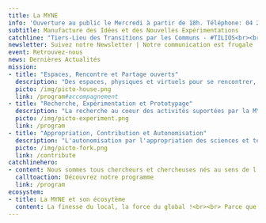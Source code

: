 ```yaml
---
title: La MYNE
info: 'Ouverture au public le Mercredi à partir de 18h. Téléphone: 04 26 64 36 16'
subtitle: Manufacture des Idées et des Nouvelles Expérimentations
catchline: "Tiers-Lieu des Transitions par les Communs - #TILIOS<br><br> Un Espace de Liberté, d'Expérimentations<br> et d'Innovation Citoyenne"
newsletter: Suivez notre Newsletter | Notre communication est frugale
event: Retrouvez-nous
news: Dernières Actualités
mission:
- title: "Espaces, Rencontre et Partage ouverts"
  description: "Des espaces, physiques et virtuels pour se rencontrer, échanger, partager, travailler et expérimenter: Le Seri[O]us Space - pour Coworker, le N[O]t So Seri[O]us Space - pour Coparler, le Lab[O] - pour expérimenter, l'Atel[I]er - pour créer, le Jardin - pour vos envies permacoles et la communauté."
  picto: /img/picto-house.png
  link: /program#accompagnement
- title: "Recherche, Expérimentation et Prototypage"
  description: "La recherche au coeur des activités suportées par la MYNE: c'est un Laboratoire ouvert citoyen s'appuyant sur l'expérimentation libre et ouverte, au sein d'espaces physique et au delà. C'est un espace, non défini, de liberté et d'expérimentation au service des projet citoyens soutenables, par toutes et tous."
  picto: /img/picto-experiment.png
  link: /program
- title: "Appropriation, Contribution et Autonomisation"
  description: "L'autonomisation par l'appropriation des sciences et techniques et de la complexité du monde, ainsi que par le faire et l'apprentissage pair-à-pair est facilitée et permise par la contribution de toutes et tous. Le commun sert ici tant de valeur que de pratique à la mise en capacité d'agir au sein de la communauté."
  picto: /img/picto-fork.png
  link: /contribute
catchlinehero:
- content: Nous sommes tous chercheurs et chercheuses nés au sens de l‘expérimentateur qui teste et valide ou invalide ses hypothèses au travers de l’expérience, ou de l’inventeur qui va à la découverte des possibles - L'Aventure Ordinaire, Rapport d'Activité 2015 La Paillasse Saône.
  calltoaction: Découvrez notre programme
  link: /program
ecosystem:
- title: La MYNE et son écosytème
  content: La finesse du local, la force du global !<br><br> Parce que la communauté de la MYNE repose sur de nouveaux modes de partenariat, de collaboration et d’intelligence collective, elle s’inscrit dans un écosystème fortement interconnecté globalement et soudé localement.
---
```

